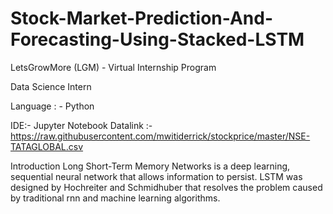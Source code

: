 # Stock-Market-Prediction-And-Forecasting-Using-Stacked-LSTM

LetsGrowMore (LGM) - Virtual Internship Program

Data Science Intern

Language : - Python

IDE:- Jupyter Notebook
Datalink :- https://raw.githubusercontent.com/mwitiderrick/stockprice/master/NSE-TATAGLOBAL.csv

 Introduction Long Short-Term Memory Networks is a deep learning, sequential neural network that allows information to persist. LSTM was designed by Hochreiter and Schmidhuber that resolves the problem caused by traditional rnn and machine learning algorithms. 
